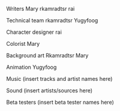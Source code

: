 Writers
Mary
rkamradtsr
rai

Technical team
rkamradtsr
Yugyfoog

Character designer
rai

Colorist
Mary

Background art
Rkamradtsr
Mary

Animation
Yugyfoog

Music
(insert tracks and artist names here)

Sound
(insert artists/sources here)

Beta testers
(insert beta tester names here)
